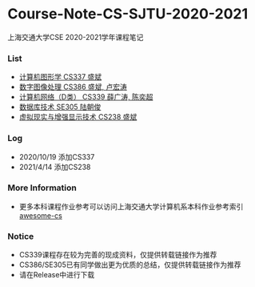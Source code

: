 # Course-Note-CS-SJTU-2020-2021
上海交通大学CSE 2020-2021学年课程笔记

### List
* [计算机图形学 CS337 盛斌](https://github.com/Flash-321/Course-Note-CS-SJTU-2020-2021-1/releases/download/CS337/CS337.pdf)
* [数字图像处理 CS386 盛斌, 卢宏涛](https://github.com/Galaxies99/SJTU-course-notes)
* [计算机网络（D类） CS339 薛广涛, 陈奕超](https://blog.csdn.net/weixin_43914604/article/details/104722679)
* [数据库技术 SE305 陆朝俊](https://github.com/Galaxies99/SJTU-course-notes)
* [虚拟现实与增强显示技术 CS238 盛斌](https://github.com/Flash-321/Course-Note-CS-SJTU-2020-2021-1/releases/download/CS238/VRAD.pdf)

### Log
* 2020/10/19 添加CS337
* 2021/4/14 添加CS238

### More Information
* 更多本科课程作业参考可以访问上海交通大学计算机系本科作业参考索引[awesome-cs](https://github.com/SJTU-CSE/awesome-cs)

### Notice
* CS339课程存在较为完善的现成资料，仅提供转载链接作为推荐
* CS386/SE305已有同学做出更为优质的总结，仅提供转载链接作为推荐
* 请在Release中进行下载
